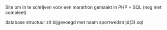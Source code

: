 Site om in te schrijven voor een marathon gemaakt in PHP + SQL (nog niet compleet)

database structuur zit bijgevoegd met naam sportwedstrijd(3).sql
